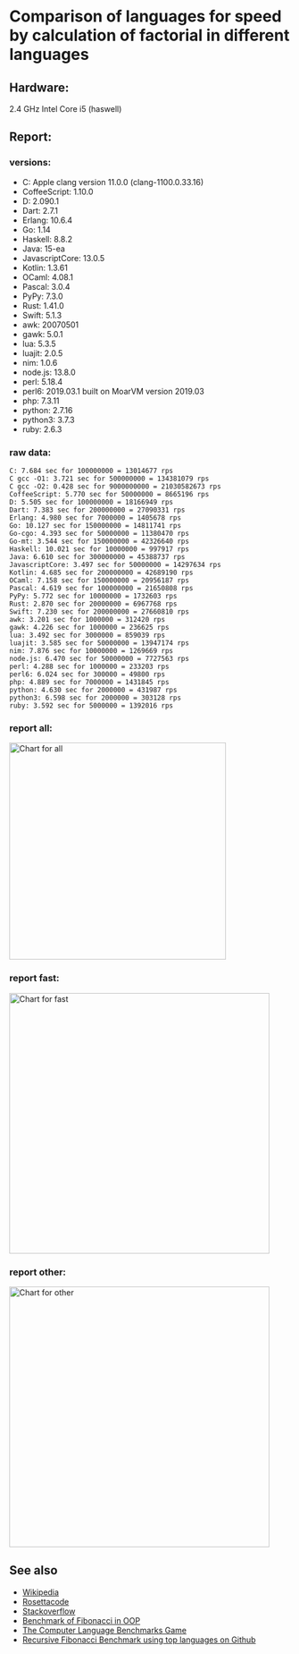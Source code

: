 Comparison of languages for speed by calculation of factorial in different languages
====================================================================================

Hardware:
---------
2.4 GHz Intel Core i5 (haswell)

Report:
-------
### versions:

  * C: Apple clang version 11.0.0 (clang-1100.0.33.16)
  * CoffeeScript: 1.10.0
  * D: 2.090.1
  * Dart: 2.7.1
  * Erlang: 10.6.4
  * Go: 1.14
  * Haskell: 8.8.2
  * Java: 15-ea
  * JavascriptCore: 13.0.5
  * Kotlin: 1.3.61
  * OCaml: 4.08.1
  * Pascal: 3.0.4
  * PyPy: 7.3.0
  * Rust: 1.41.0
  * Swift: 5.1.3
  * awk: 20070501
  * gawk: 5.0.1
  * lua: 5.3.5
  * luajit: 2.0.5
  * nim: 1.0.6
  * node.js: 13.8.0
  * perl: 5.18.4
  * perl6: 2019.03.1 built on MoarVM version 2019.03
  * php: 7.3.11
  * python: 2.7.16
  * python3: 3.7.3
  * ruby: 2.6.3


### raw data:

    C: 7.684 sec for 100000000 = 13014677 rps
    C gcc -O1: 3.721 sec for 500000000 = 134381079 rps
    C gcc -O2: 0.428 sec for 9000000000 = 21030582673 rps
    CoffeeScript: 5.770 sec for 50000000 = 8665196 rps
    D: 5.505 sec for 100000000 = 18166949 rps
    Dart: 7.383 sec for 200000000 = 27090331 rps
    Erlang: 4.980 sec for 7000000 = 1405678 rps
    Go: 10.127 sec for 150000000 = 14811741 rps
    Go-cgo: 4.393 sec for 50000000 = 11380470 rps
    Go-mt: 3.544 sec for 150000000 = 42326640 rps
    Haskell: 10.021 sec for 10000000 = 997917 rps
    Java: 6.610 sec for 300000000 = 45388737 rps
    JavascriptCore: 3.497 sec for 50000000 = 14297634 rps
    Kotlin: 4.685 sec for 200000000 = 42689190 rps
    OCaml: 7.158 sec for 150000000 = 20956187 rps
    Pascal: 4.619 sec for 100000000 = 21650808 rps
    PyPy: 5.772 sec for 10000000 = 1732603 rps
    Rust: 2.870 sec for 20000000 = 6967768 rps
    Swift: 7.230 sec for 200000000 = 27660810 rps
    awk: 3.201 sec for 1000000 = 312420 rps
    gawk: 4.226 sec for 1000000 = 236625 rps
    lua: 3.492 sec for 3000000 = 859039 rps
    luajit: 3.585 sec for 50000000 = 13947174 rps
    nim: 7.876 sec for 10000000 = 1269669 rps
    node.js: 6.470 sec for 50000000 = 7727563 rps
    perl: 4.288 sec for 1000000 = 233203 rps
    perl6: 6.024 sec for 300000 = 49800 rps
    php: 4.889 sec for 7000000 = 1431845 rps
    python: 4.630 sec for 2000000 = 431987 rps
    python3: 6.598 sec for 2000000 = 303128 rps
    ruby: 3.592 sec for 5000000 = 1392016 rps


### report all:

<img alt="Chart for all" width="388" src="https://chart.googleapis.com/chart?cht=bhs&chs=582x515&chd=t%3A134381079%2C45388737%2C42689190%2C42326640%2C27660809%2C27090331%2C21650807%2C20956186%2C18166949%2C14811741%2C14297634%2C13947173%2C13014677%2C11380470%2C8665196%2C7727562%2C6967767%2C1732602%2C1431845%2C1405678%2C1392015%2C1269668%2C997916%2C859038%2C431986%2C312420%2C303128%2C236624%2C233203&chco=4d89f9&chbh=12&chds=0,134381079.31604&chxt=x,y,r&chxl=1%3A%7Cperl%7Cgawk%7Cpython3%7Cawk%7Cpython%7Clua%7CHaskell%7Cnim%7Cruby%7CErlang%7Cphp%7CPyPy%7CRust%7Cnode.js%7CCoffeeScript%7CGo-cgo%7CC%7Cluajit%7CJavascriptCore%7CGo%7CD%7COCaml%7CPascal%7CDart%7CSwift%7CGo-mt%7CKotlin%7CJava%7CC%20gcc%20-O1%7C2%3A%7C233203%20rps%7C236624%20rps%7C303128%20rps%7C312420%20rps%7C431986%20rps%7C859038%20rps%7C997916%20rps%7C1269668%20rps%7C1392015%20rps%7C1405678%20rps%7C1431845%20rps%7C1732602%20rps%7C6967767%20rps%7C7727562%20rps%7C8665196%20rps%7C11380470%20rps%7C13014677%20rps%7C13947173%20rps%7C14297634%20rps%7C14811741%20rps%7C18166949%20rps%7C20956186%20rps%7C21650807%20rps%7C27090331%20rps%7C27660809%20rps%7C42326640%20rps%7C42689190%20rps%7C45388737%20rps%7C134381079%20rps%7C0%3A%7C0%20%25%7C10%20%25%7C20%20%25%7C30%20%25%7C40%20%25%7C50%20%25%7C60%20%25%7C70%20%25%7C80%20%25%7C90%20%25%7C100%20%25">

### report fast:

<img alt="Chart for fast" width="466" src="https://chart.googleapis.com/chart?cht=bhs&chs=700x328&chd=t%3A134381079%2C45388737%2C42689190%2C42326640%2C27660809%2C27090331%2C21650807%2C20956186%2C18166949%2C14811741%2C14297634%2C13947173%2C13014677%2C11380470%2C8665196%2C7727562%2C6967767%2C1269668&chco=4d89f9&chbh=12&chds=0,134381079.31604&chxt=x,y,r&chxl=1%3A%7Cnim%7CRust%7Cnode.js%7CCoffeeScript%7CGo-cgo%7CC%7Cluajit%7CJavascriptCore%7CGo%7CD%7COCaml%7CPascal%7CDart%7CSwift%7CGo-mt%7CKotlin%7CJava%7CC%20gcc%20-O1%7C2%3A%7C1269668%20rps%7C6967767%20rps%7C7727562%20rps%7C8665196%20rps%7C11380470%20rps%7C13014677%20rps%7C13947173%20rps%7C14297634%20rps%7C14811741%20rps%7C18166949%20rps%7C20956186%20rps%7C21650807%20rps%7C27090331%20rps%7C27660809%20rps%7C42326640%20rps%7C42689190%20rps%7C45388737%20rps%7C134381079%20rps%7C0%3A%7C0%20%25%7C10%20%25%7C20%20%25%7C30%20%25%7C40%20%25%7C50%20%25%7C60%20%25%7C70%20%25%7C80%20%25%7C90%20%25%7C100%20%25">

### report other:

<img alt="Chart for other" width="466" src="https://chart.googleapis.com/chart?cht=bhs&chs=700x209&chd=t%3A1732602%2C1431845%2C1405678%2C1392015%2C997916%2C859038%2C431986%2C312420%2C303128%2C236624%2C233203&chco=4d89f9&chbh=12&chds=0,1732602.77097933&chxt=x,y,r&chxl=1%3A%7Cperl%7Cgawk%7Cpython3%7Cawk%7Cpython%7Clua%7CHaskell%7Cruby%7CErlang%7Cphp%7CPyPy%7C2%3A%7C233203%20rps%7C236624%20rps%7C303128%20rps%7C312420%20rps%7C431986%20rps%7C859038%20rps%7C997916%20rps%7C1392015%20rps%7C1405678%20rps%7C1431845%20rps%7C1732602%20rps%7C0%3A%7C0%20%25%7C10%20%25%7C20%20%25%7C30%20%25%7C40%20%25%7C50%20%25%7C60%20%25%7C70%20%25%7C80%20%25%7C90%20%25%7C100%20%25">



See also
--------

  * [Wikipedia](http://en.wikipedia.org/wiki/Factorial)
  * [Rosettacode](http://rosettacode.org/wiki/Factorial)
  * [Stackoverflow](http://stackoverflow.com/questions/23930/factorial-algorithms-in-different-languages)
  * [Benchmark of Fibonacci in OOP](https://github.com/Balancer/benchmarks-fib-obj)
  * [The Computer Language Benchmarks Game](http://benchmarksgame.alioth.debian.org)
  * [Recursive Fibonacci Benchmark using top languages on Github](https://github.com/drujensen/fib)
